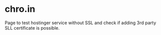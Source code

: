 # chro.in

Page to test hostinger service without SSL and check if adding 3rd party SLL certificate is possible.
